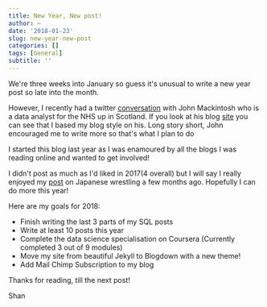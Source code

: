 ```yaml
---
title: New Year, New post!
author: ~
date: '2018-01-23'
slug: new-year-new-post
categories: []
tags: [General]
subtitle: ''
---
```

We're three weeks into January so guess it's unusual to write a new year post so late into the month. 

However, I recently had a twitter [conversation](https://twitter.com/5hanIslam/status/954145743970988032) with John Mackintosh who is a data analyst for the NHS up in Scotland. If you look at his blog [site](https://www.johnmackintosh.com/) you can see that I based my blog style on his. Long story short, John encouraged me to write more so that's what I plan to do

I started this blog last year as I was enamoured by all the blogs I was reading online and wanted to get involved! 

I didn't post as much as I'd liked in 2017(4 overall) but I will say I really enjoyed my [post](http://shan-data-science.co.uk/2017-10-23-G1_Climax/) on Japanese wrestling a few months ago. Hopefully I can do more this year!

Here are my goals for 2018:

- Finish writing the last 3 parts of my SQL posts
- Write at least 10 posts this year
- Complete the data science specialisation on Coursera (Currently completed 3 out of 9 modules)
- Move my site from beautiful Jekyll to Blogdown with a new theme!
- Add Mail Chimp Subscription to my blog

Thanks for reading, till the next post!

Shan